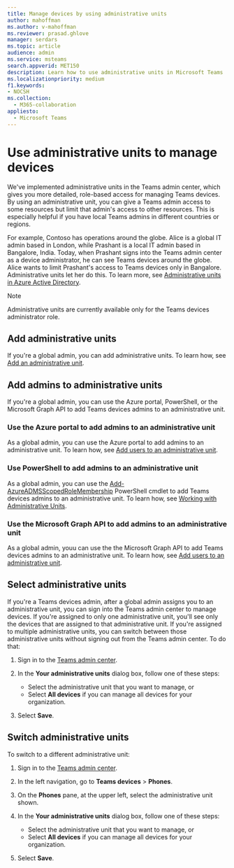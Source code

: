 ```yaml
---
title: Manage devices by using administrative units
author: mahoffman
ms.author: v-mahoffman
ms.reviewer: prasad.ghlove
manager: serdars
ms.topic: article
audience: admin
ms.service: msteams
search.appverid: MET150
description: Learn how to use administrative units in Microsoft Teams
ms.localizationpriority: medium
f1.keywords:
- NOCSH
ms.collection: 
  - M365-collaboration
appliesto: 
  - Microsoft Teams
---
```


# Use administrative units to manage devices

We've implemented administrative units in the Teams admin center, which gives you more detailed, role-based access for managing Teams devices. By using an administrative unit, you can give a Teams admin access to some resources but limit that admin's access to other resources. This is especially helpful if you have local Teams admins in different countries or regions.

For example, Contoso has operations around the globe. Alice is a global IT admin based in London, while Prashant is a local IT admin based in Bangalore, India. Today, when Prashant signs into the Teams admin center as a device administrator, he can see Teams devices around the globe. Alice wants to limit Prashant's access to Teams devices only in Bangalore. Administrative units let her do this. To learn more, see [Administrative units in Azure Active Directory](/azure/active-directory/roles/administrative-units).

> [!NOTE]
> Administrative units are currently available only for the Teams devices administrator role.

## Add administrative units

If you're a global admin, you can add administrative units. To learn how, see [Add an administrative unit](/azure/active-directory/roles/admin-units-manage#add-an-administrative-unit).

## Add admins to administrative units

If you're a global admin, you can use the Azure portal, PowerShell, or the Microsoft Graph API to add Teams devices admins to an administrative unit. 

### Use the Azure portal to add admins to an administrative unit

As a global admin, you can use the Azure portal to add admins to an administrative unit. To learn how, see [Add users to an administrative unit](azure/active-directory/admin-units-add-manage-users#add-users-to-an-administrative-unit).

### Use PowerShell to add admins to an administrative unit

As a global admin, you can use the [Add-AzureADMSScopedRoleMembership](/powershell/module/azuread/add-azureadmsscopedrolemembership?view=azureadps-2.0) PowerShell cmdlet to add Teams devices admins to an administrative unit. To learn how, see [Working with Administrative Units](azure/active-directory/working-with-administrative-units).

### Use the Microsoft Graph API to add admins to an administrative unit

As a global admin, youu can use the the Microsoft Graph API to add Teams devices admins to an administrative unit. To learn how, see [Add users to an administrative unit](azure/active-directory/admin-units-add-manage-users#add-users-to-an-administrative-unit).

## Select administrative units

If you're a Teams devices admin, after a global admin assigns you to an administrative unit, you can sign into the Teams admin center to manage devices. If you're assigned to only one administrative unit, you'll see only the devices that are assigned to that administrative unit. If you're assigned to multiple administrative units, you can switch between those administrative units without signing out from the Teams admin center. To do that:

1. Sign in to the [Teams admin center](https://admin.teams.microsoft.com/).

2. In the **Your administrative units** dialog box, follow one of these steps:
    - Select the administrative unit that you want to manage, or 
    - Select **All devices** if you can manage all devices for your organization.

3. Select **Save**.

## Switch administrative units

To switch to a different administrative unit:

1. Sign in to the [Teams admin center](https://admin.teams.microsoft.com/).

2. In the left navigation, go to **Teams devices** > **Phones**.

3. On the **Phones** pane, at the upper left, select the administrative unit shown.

4. In the **Your administrative units** dialog box, follow one of these steps:
    - Select the administrative unit that you want to manage, or 
    - Select **All devices** if you can manage all devices for your organization.

5. Select **Save**.